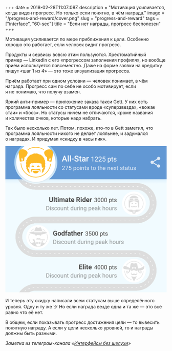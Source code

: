 +++
date = 2018-02-28T11:07:08Z
description = "Мотивация усиливается, когда виден прогресс. Но только если понятно, в чём награда."
image = "/progress-and-reward/cover.png"
slug = "progress-and-reward"
tags = ["interface", "60-sec"]
title = "Если нет награды, прогресс бесполезен"
+++

Мотивация усиливается по мере приближения к цели. Особенно хорошо это работает, если человек видит прогресс.

Продукты и сервисы вовсю этим пользуются. Хрестоматийный пример — LinkedIn с его «прогрессом заполнения профиля», но вообще приём используется повсеместно. Даже на форме заявки на кредитку пишут «шаг 1 из 4» — это тоже визуализация прогресса.

Приём работает при одном условии — человек понимает, в чём награда. Прогресс сам по себе не особо мотивирует, если я не понимаю, что получу взамен.

Яркий анти-пример — приложение заказа такси Gett. У них есть программа лояльности со статусами вроде «суперзвезда», «вожак стаи» и «босс». Но статусы ничем не отличаются, кроме названия и количества очков, которые надо набрать.

Так было несколько лет. Потом, похоже, кто-то в Gett заметил, что программа лояльности никого не делает лояльнее, и задумался о наградах. И придумал «скидку в часы пик».

<div class="row">
<div class="col-xs-12 col-sm-8">
<p><img alt="Бессмысленные награды в Gett" src="gett.png"></p>
</div>
</div>

И теперь эту скидку написали всем статусам выше определённого уровня. Одну и ту же ツ Но если награда везде одна и та же — это всё равно что её нет.

В общем, если показывать прогресс достижения цели — то вывесить понятную награду. А если у цели несколько уровней, то и награды должны быть разными.

<div class="row">
<div class="col-xs-12 col-sm-10 col-md-8"><p><em>Заметка из телеграм-канала <span class="nowrap"><i class="fa fa-star-o color-sin"></i> «<a href="https://t.me/dangry">Интерфейсы без шелухи</a>»</span></em></p></div>
</div>

